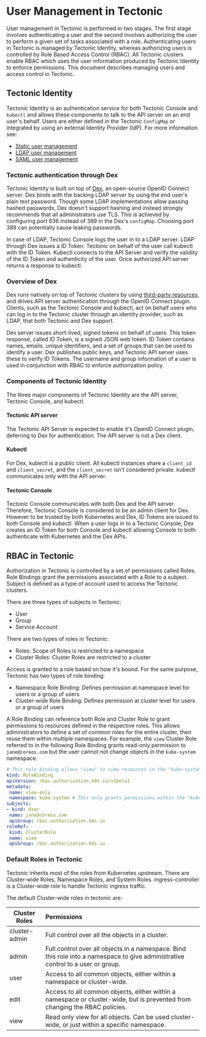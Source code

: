 # User Management in Tectonic

User management in Tectonic is performed in two stages. The first stage involves authenticating a user and the second involves authorizing the user to perform a given set of tasks associated with a role. Authenticating users in Tectonic is managed by Tectonic Identity, whereas authorizing users is controlled by Role Based Access Control (RBAC). All Tectonic clusters enable RBAC which uses the user information produced by Tectonic Identity to enforce permissions. This document describes managing users and access control in Tectonic.

## Tectonic Identity

 Tectonic Identity is an authentication service for both Tectonic Console and `kubectl` and allows these components to talk to the API server on an end user's behalf. Users are either defined in the Tectonic `ConfigMap` or  integrated by using an external Identity Provider (IdP).  For more information see:

* [Static user management][user-management]
* [LDAP user management][ldap-user-management]
* [SAML user management][saml-user-management]

### Tectonic authentication through Dex

Tectonic Identity is built on top of [Dex][dex], an open-source OpenID Connect server. Dex binds with the backing LDAP server by using the end user's plain text password. Though some LDAP implementations allow passing hashed passwords, Dex doesn't support hashing and instead strongly recommends that all administrators use TLS. This is achieved by configuring port 636 instead of 389 in the Dex's `configMap`. Choosing port 389 can potentially cause leaking passwords.

In case of LDAP, Tectonic Console logs the user in to a LDAP server. LDAP through Dex issues a ID Token. Tectonic on behalf of the user call kubectl with the ID Token. Kubectl connects to the API Server and verify the validity of the ID Token and authenticity of the user. Once authorized API server returns a response to kubectl.

### Overview of Dex

Dex runs natively on top of Tectonic clusters by using [third-party resources][third-party], and drives API server authentication through the OpenID Connect plugin. Clients, such as the Tectonic Console and kubectl, act on behalf users who can log in to the Tectonic cluster through an identity provider, such as LDAP, that both Tectonic and Dex support.

Dex server issues short-lived, signed tokens on behalf of users. This token response, called ID Token, is a signed JSON web token. ID Token contains names, emails, unique identifiers, and a set of groups that can be used to identify a user. Dex publishes public keys, and Tectonic API server uses these to verify ID Tokens. The username and group information of a user is used in conjunction with RBAC to enforce authorization policy.

### Components of Tectonic Identity

The three major components of Tectonic Identity are the API server, Tectonic Console, and kubectl.

#### Tectonic API server

The Tectonic API Server is expected to enable it's OpenID Connect plugin, deferring to Dex for authentication. The API server is not a Dex client.

#### Kubectl

For Dex, kubectl is a public client. All kubectl instances share a `client_id` and `client_secret`, and the `client_secret` isn't considered private. kubectl communicates only with the API server.

#### Tectonic Console

Tectonic Console communicates with both Dex and the API server. Therefore, Tectonic Console is considered to be an admin client for Dex. However to be trusted by both Kubernetes and Dex, ID Tokens are issued to both Console and kubectl. When a user logs in to a Tectonic Console, Dex creates an ID Token for both Console and kubectl allowing Console to both authenticate with Kubernetes and the Dex APIs.

## RBAC in Tectonic

Authorization in  Tectonic is controlled by a set of permissions called Roles. Role Bindings grant the permissions associated with a Role to a subject. Subject is defined as a type of account used to access the Tectonic clusters.

There are three types of subjects in Tectonic:

* User
* Group
* Service Account

There are two types of roles in Tectonic:

* Roles: Scope of Roles is restricted to a namespace
* Cluster Roles: Cluster Roles are restricted to a cluster

Access is granted to a role based on how it's bound. For the same purpose, Tectonic has two types of role binding:

 * Namespace Role Binding: Defines permission at namespace level for users or a group of users
 * Cluster-wide Role Binding: Defines permission at cluster level for users or a group of users

 A Role Binding can reference both Role and Cluster Role to grant permissions to resources defined in the respective roles. This allows administrators to define a set of common roles for the entire cluster, then reuse them within multiple namespaces. For example, the `view` Cluster Role referred to in the following Role Binding grants read-only permission to `jane@coreos.com` but the user cannot not change objects in the `kube-system` namespace.

 ```yaml
 # This role binding allows "view" to view resources in the "kube-system" namespace.
kind: RoleBinding
apiVersion: rbac.authorization.k8s.io/v1beta1
metadata:
  name: view-only
  namespace: kube-system # This only grants permissions within the "kube-system" namespace.
subjects:
- kind: User
  name: jane@coreos.com
  apiGroup: rbac.authorization.k8s.io
roleRef:
  kind: ClusterRole
  name: view
  apiGroup: rbac.authorization.k8s.io

  ```

### Default Roles in Tectonic

Tectonic inherits most of the roles from Kubernetes upstream.  There are Cluster-wide Roles, Namespace Roles, and System Roles. ingress-controller is a Cluster-wide role to handle Tectonic ingress traffic.

The default Cluster-wide roles in tectonic are:

| Cluster Roles | Permissions   |
| ------------- |:-------------|
| cluster-admin | Full control over all the objects in a cluster.|
| admin         | Full control over all objects in a namespace. Bind this role into a namespace to give administrative control to a user or group.|
| user          | Access to all common objects, either within a namespace or cluster-wide. |
| edit          | Access to all common objects, either within a namespace or cluster-wide, but is prevented from changing the RBAC policies. |
| view      | Read only view for all objects. Can be used cluster-wide, or just within a specific namespace.|


[user-management]: user-management.md
[ldap-user-management]: ldap-user-management.md
[saml-user-management]: saml-user-management.md
[dex]: https://github.com/coreos/dex
[third-party]: https://github.com/coreos/dex/blob/master/Documentation/storage.md#Kubernetes-third-party-resources
